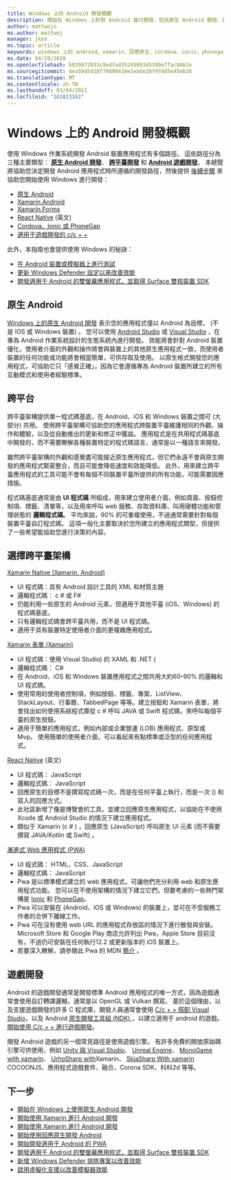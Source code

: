 ```yaml
---
title: Windows 上的 Android 開發概觀
description: 開始在 Windows 上針對 Android 進行開發，包括原生 Android 開發、跨平臺開發和 Android 遊戲開發。
author: mattwojo
ms.author: mattwoj
manager: jken
ms.topic: article
keywords: windows 上的 android、xamarin、回應原生、cordova、ionic、phonegap、c + + android 遊戲、windows defender、模擬器
ms.date: 04/28/2020
ms.openlocfilehash: b839972033c9edfad3524909345380e7fac9462e
ms.sourcegitcommit: 4ea59d5d18f79800410e1ebde28f97dd5e45eb26
ms.translationtype: MT
ms.contentlocale: zh-TW
ms.lasthandoff: 03/04/2021
ms.locfileid: "101823162"
---
```

# <a name="overview-of-android-development-on-windows"></a>Windows 上的 Android 開發概觀

使用 Windows 作業系統開發 Android 裝置應用程式有多個路徑。 這些路徑分為三種主要類型： **[原生 Android 開發](#native-android)**、 **[跨平臺開發](#cross-platform)** 和 **[Android 遊戲開發](#game-development)**。 本總覽將協助您決定開發 Android 應用程式時所遵循的開發路徑，然後提供 [後續步驟](#next-steps) 來協助您開始使用 Windows 進行開發：

- [原生 Android](native-android.md)
- [Xamarin.Android](xamarin-android.md)
- [Xamarin.Forms](xamarin-forms.md)
- [React Native](react-native.md) \(英文\)
- [Cordova、Ionic 或 PhoneGap](pwa.md)
- [適用于遊戲開發的 c/c + +](native-android.md#use-c-or-c-for-android-game-development)

此外，本指南也會提供使用 Windows 的秘訣：

- [在 Android 裝置或模擬器上進行測試](emulator.md)
- [更新 Windows Defender 設定以來改善效能](defender-settings.md)
- [開發適用于 Android 的雙螢幕應用程式，並取得 Surface 雙核裝置 SDK](/dual-screen/android/)

## <a name="native-android"></a>原生 Android

[Windows 上的原生 Android 開發](./native-android.md) 表示您的應用程式僅以 Android 為目標， (不是 IOS 或 Windows 裝置) 。 您可以使用 [Android Studio](https://developer.android.com/studio/install#windows) 或 [Visual Studio](https://visualstudio.microsoft.com/vs/android/) ，在專為 Android 作業系統設計的生態系統內進行開發。 效能將會針對 Android 裝置優化，使用者介面的外觀和操作將會與裝置上的其他原生應用程式一致，而使用者裝置的任何功能或功能將會相當簡單，可供存取及使用。 以原生格式開發您的應用程式，可協助它只「感覺正確」，因為它會遵循專為 Android 裝置所建立的所有互動模式和使用者經驗標準。

## <a name="cross-platform"></a>跨平台

跨平臺架構提供單一程式碼基底，在 Android、iOS 和 Windows 裝置之間可 (大部分) 共用。 使用跨平臺架構可協助您的應用程式跨裝置平臺維護相同的外觀、操作和體驗，以及從自動推出的更新和修正中獲益。 應用程式是在共用程式碼基底中開發的，而不需要瞭解各種裝置特定的程式碼語言，通常是以一種語言來開發。

雖然跨平臺架構的外觀和感覺盡可能接近原生應用程式，但它們永遠不會與原生開發的應用程式緊密整合，而且可能會降低速度和效能降低。 此外，用來建立跨平臺應用程式的工具可能不會有每個不同裝置平臺所提供的所有功能，可能需要因應措施。

程式碼基底通常是由 **UI 程式碼** 所組成，用來建立使用者介面，例如頁面、按鈕控制項、標籤、清單等，以及用來呼叫 web 服務、存取資料庫、叫用硬體功能和管理狀態的 **邏輯程式碼**。 平均來說，90% 的可重複使用，不過通常需要針對每個裝置平臺自訂程式碼。 這項一般化主要取決於您所建立的應用程式類型，但提供了一些希望能協助您進行決策的內容。  

## <a name="choosing-a-cross-platform-framework"></a>選擇跨平臺架構

[Xamarin Native (Xamarin. Android) ](xamarin-android.md)

- UI 程式碼：具有 Android 設計工具的 XML 和材質主題
- 邏輯程式碼： c # 或 F#
- 仍能利用一些原生的 Android 元素，但適用于其他平臺 (iOS、Windows) 的程式碼基底。
- 只有邏輯程式碼會跨平臺共用，而不是 UI 程式碼。
- 適用于具有裝置特定使用者介面的更複雜應用程式。

[Xamarin 表單 (Xamarin) ](xamarin-forms.md)

- UI 程式碼：使用 Visual Studio) 的 XAML 和 .NET (
- 邏輯程式碼： C#
- 在 Android、iOS 和 Windows 裝置應用程式之間共用大約60–90% 的邏輯和 UI 程式碼。 
- 使用常用的使用者控制項，例如按鈕、標籤、專案、ListView、StackLayout、行事曆、TabbedPage 等等。建立按鈕和 Xamarin 表單，將會找出如何使用系結程式庫從 c # 呼叫 JAVA 或 Swift 程式碼，來呼叫每個平臺的原生按鈕。
- 適用于簡單的應用程式，例如內部或企業營運 (LOB) 應用程式、原型或 Mvp。 使用簡單的使用者介面，可以看起來有點標準或泛型的任何應用程式。

[React Native](react-native.md) \(英文\)

- UI 程式碼： JavaScript
- 邏輯程式碼： JavaScript
- 回應原生的目標不是撰寫程式碼一次，而是在任何平臺上執行，而是一次 () 和寫入的回應方式。
- 此社區新增了像是博覽會的工具，並建立回應原生應用程式，以協助在不使用 Xcode 或 Android Studio 的情況下建立應用程式。
- 類似于 Xamarin (c # ) ，回應原生 (JavaScript) 呼叫原生 UI 元素 (而不需要撰寫 JAVA/Kotlin 或 Swift) 。

[漸進式 Web 應用程式 (PWA)](pwa.md)

- UI 程式碼： HTML、CSS、JavaScript
- 邏輯程式碼： JavaScript
- Pwa 是以標準模式建立的 web 應用程式，可讓他們充分利用 web 和原生應用程式功能。 您可以在不使用架構的情況下建立它們，但要考慮的一些熱門架構是 [Ionic](https://ionicframework.com/docs/intro) 和 [PhoneGap](https://phonegap.com/about/)。
- Pwa 可以安裝在 (Android、iOS 或 Windows) 的裝置上，並可在不受服務工作者的合併下離線工作。
- Pwa 可在沒有使用 web URL 的應用程式存放區的情況下進行散發與安裝。 Microsoft Store 和 Google Play 商店允許列出 Pwa，Apple Store 目前沒有，不過仍可安裝在任何執行12.2 或更新版本的 iOS 裝置上。
- 若要深入瞭解，請參閱此 Pwa 的 MDN [簡介](https://developer.mozilla.org/en-US/docs/Web/Progressive_web_apps/Introduction) 。

## <a name="game-development"></a>遊戲開發

Android 的遊戲開發通常是開發標準 Android 應用程式的唯一方式，因為遊戲通常會使用自訂轉譯邏輯，通常是以 OpenGL 或 Vulkan 撰寫。 基於這個理由，以及支援遊戲開發的許多 C 程式庫，開發人員通常會使用 [C/c + + 搭配 Visual Studio](/cpp/cross-platform/?view=vs-2019)，以及 Android [原生開發工具組 (NDK) ](/cpp/cross-platform/create-an-android-native-activity-app?view=vs-2019)，以建立適用于 android 的遊戲。 [開始使用 C/c + + 進行遊戲開發](native-android.md#use-c-or-c-for-android-game-development)。

開發 Android 遊戲的另一個常見路徑是使用遊戲引擎。 有許多免費的開放原始碼引擎可供使用，例如 [Unity 與 Visual Studio](/visualstudio/cross-platform/visual-studio-tools-for-unity?view=vs-2019)、 [Unreal Engine](https://docs.unrealengine.com/en-US/Platforms/Mobile/Android/GettingStarted/index.html)、 [MonoGame with xamarin](/xamarin/graphics-games/monogame/introduction/)、 [UrhoSharp with](/xamarin/graphics-games/urhosharp/introduction)Xamarin、 [SkiaSharp With xamarin](/xamarin/xamarin-forms/user-interface/graphics/skiasharp/) COCOONJS、應用程式遊戲套件、融合、Corona SDK、科科2d 等等。

## <a name="next-steps"></a>下一步

- [開始在 Windows 上使用原生 Android 開發](native-android.md)
- [開始使用 Xamarin 進行 Android 開發](xamarin-android.md)
- [開始使用 Xamarin 進行 Android 開發](xamarin-forms.md)
- [開始使用回應原生開發 Android](react-native.md)
- [開始開發適用于 Android 的 PWA](pwa.md)
- [開發適用于 Android 的雙螢幕應用程式，並取得 Surface 雙核裝置 SDK](/dual-screen/android/)
- [新增 Windows Defender 排除專案以改善效能](defender-settings.md)
- [啟用虛擬化支援以改善模擬器效能](emulator.md#enable-virtualization-support)